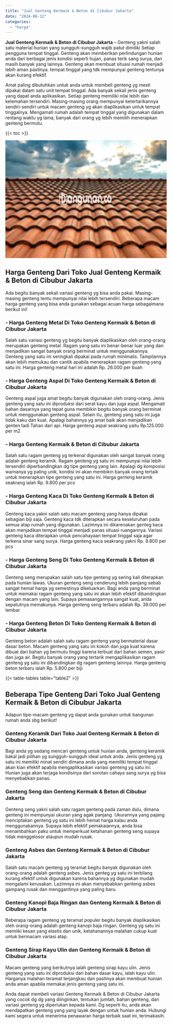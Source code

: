 ```yaml
---
title: "Jual Genteng Kermaik & Beton di Cibubur Jakarta"
date: "2024-06-12"
categories: 
  - "harga"
---
```


**Jual Genteng Kermaik & Beton di Cibubur Jakarta** – Genteng yakni salah satu material hunian yang sungguh-sungguh wajib patut dimiliki Setiap pengguna tempat tinggal. Genteng akan memberikan perlindungan hunian anda dari berbagai jenis kondisi seperti hujan, panas terik sang surya, dan masih banyak yang lainnya. Genteng akan membuat situasi rumah menjadi lebih aman pastinya. tempat tinggal yang tdk mempunyai genteng tentunya akan kurang efektif.

Amat paling dibutuhkan untuk anda untuk membeli genteng yg mesti dipakai dalam satu unit tempat tinggal. Ada banyak sekali jenis genteng yang dapat anda aplikasikan. Setiap genteng memiliki nilai lebih dan kelemahan tersendiri. Masing-masing orang mempunyai ketertarikannya sendiri-sendiri untuk macam genteng yg akan diaplikasikan untuk tempat tinggalnya. Mengamati rumah adalah tempat tinggal yang digunakan dalam rentang waktu yg lama, banyak dari orang yg lebih memilih menerapkan genteng bermutu.

{{< toc >}}

![Jual Genteng Kermaik & Beton di Cibubur Jakarta](/images/genteng-minimalis-murah32.png)

## Harga Genteng Dari Toko Jual Genteng Kermaik & Beton di Cibubur Jakarta

Ada begitu banyak sekali variasi genteng yg bisa anda pakai. Masing-masing genteng tentu mempunyai nilai lebih tersendiri. Beberapa macam harga genteng yang bisa anda gunakan sebagai acuan harga sebagaimana berikut ini!

### \- Harga Genteng Metal Di Toko Genteng Kermaik & Beton di Cibubur Jakarta

Salah satu variasi genteng yg begitu banyak diaplikasikan oleh orang-orang merupakan genteng metal. Ragam yang satu ini benar-benar luar yang dan menjadikan sangat banyak orang berminat untuk menggunakannya. Genteng yang satu ini seringkali dipakai pada rumah minimalis. Tampilannya akan lebih memukau dan cantik apabila menerapkan ragam genteng yang satu ini. Harga genteng metal hari ini adalah Rp. 26.000 per buah

### \- Harga Genteng Aspal Di Toko Genteng Kermaik & Beton di Cibubur Jakarta

Genteng aspal juga amat begitu banyak digunakan oleh orang-orang. Jenis genteng yang satu ini diproduksi dari serat kayu dan juga aspal. Mengamati bahan dasarnya yang tepat guna membikin begitu banyak orang berminat untuk menggunakan genteng aspal. Selain itu, genteng yang satu ini juga tidak kaku dan kuat. Apalagi bahannya yg amat baik akan menjadikan genten tadi Tahan dari api. Harga genteng aspal seakrang yaitu Rp.125.000 per m2

### \- Harga Genteng Kermaik & Beton di Cibubur Jakarta

Salah satu ragam genteng yg terkenal digunakan oleh sangat banyak orang adalah genteng keramik. Ragam genteng yg satu ini mempunyai nilai lebih tersendiri diperbandingkan dg tipe genteng yang lain. Apalagi dg komposisi warnanya yg paling unik, kondisi ini akan membikin banyak orang tertaik untuk menerapkan tipe genteng yang satu ini. Harga genteng keramik seakrang ialah Rp. 9.800 per pcs

### \- Harga Genteng Kaca Di Toko Genteng Kermaik & Beton di Cibubur Jakarta

Genteng kaca yakni salah satu macam genteng yang hanya dipakai sebagian biji saja. Genteng kaca tdk diterapkan secara keseluruhan pada semua atap rumah yang digunakan. Lazimnya ini dikarenakan genteg kaca akan menjadikan tempat tinggal menjadi panas situasi ruangannya. Variasi genteng kaca diterapkan untuk pencahayaan tempat tinggal saja agar terkena sinar sang surya. Harga genteng kaca seakrang yakni Rp. 8.800 per pcs

### \- Harga Genteng Seng Di Toko Genteng Kermaik & Beton di Cibubur Jakarta

Genteng seng merupakan salah satu tipe genteng yg sering kali diterapkan pada hunian lawas. Ukuran genteng seng cenderung lebih panjang sebab sangat hemat harga yg semestinya dikeluarkan. Bagi anda yang berminat untuk memakai ragam genteng yang satu ini akan lebih efektif dibandingkan dengan macam yang lain. Supaya pemasangannya sangat kuat, anda sepatutnya memakunya. Harga genteng seng terbaru adalah Rp. 39.000 per lembar

### \- Harga Genteng Beton Di Toko Genteng Kermaik & Beton di Cibubur Jakarta

Genteng beton adalah salah satu ragam genteng yang bermaterial dasar dasar beton. Macam genteng yang satu ini kokoh dan juga kuat karena dibuat dari bahan yg bermutu tinggi karena terbuat dari bahan semen, pasir dan juga air. Begitu banyak orang yang tertarik mengaplikasikan ragam genteng yg satu ini dibandingkan dg ragam genteng lainnya. Harga genteng beton terbaru ialah Rp. 5.800 per biji

{{< table-tables table="table2" >}}

## Beberapa Tipe Genteng Dari Toko Jual Genteng Kermaik & Beton di Cibubur Jakarta

Adapun tipe-macam genteng yg dapat anda gunakan untuk bangunan rumah anda sbg berikut!

### Genteng Keramik Dari Toko Jual Genteng Kermaik & Beton di Cibubur Jakarta

Bagi anda yg sedang mencari genteng untuk hunian anda, genteng keramik bakal jadi pilihan yg sungguh-sungguh ideal untuk anda. Jenis genteng yg satu ini memiliki minat sendiri dimana anda yang memiliki tempat tinggal akan kian efektif apabila mengaplikasikan variasi genteng yg satu ini. Hunian juga akan terjaga kondisinya dari sorotan cahaya sang surya yg bisa menyebabkan panas.

### Genteng Seng dan Genteng Kermaik & Beton di Cibubur Jakarta

Genteng seng yakni salah satu ragam genteng pada zaman dulu, dimana genteng ini mempunyai ukuran yang agak panjang. Ukurannya yang pajang menciptakan genteng yg satu ini lebih hemat harga kalau anda menggunakannya. Supaya lebih efektif pemakaiannya, anda bisa menambahkan paku untuk memperkuat ketahanan genteng seng supaya tidak menggelosor ataupun mudah rusak.

### Genteng Asbes dan Genteng Kermaik & Beton di Cibubur Jakarta

Salah satu macam genteng yg teramat begitu banyak digunakan oleh orang-orang adalah genteng asbes. Jenis genteg yg satu ini terbilang kurang efektif untuk digunakan karena bahannya yg digunakan mudah mengalami kerusakan. Lazimnya ini akan menyebabkan genteng asbes gampang rusak dan menggantinya yang paling baru.

### Genteng Kanopi Baja Ringan dan Genteng Kermaik & Beton di Cibubur Jakarta

Beberapa ragam genteng yg teramat populer begitu banyak diaplikasikan oleh orang-orang adalah genteng kanopi baja ringan. Genteng yg satu ini memiiki kesan yang elastis dan unik, ketahanannya malahan cukup kuat untuk bermacam variasi atap.

### Genteng Sirap Kayu Ulin dan Genteng Kermaik & Beton di Cibubur Jakarta

Macam genteng yang berikutnya ialah genteng sirap kayu ulin. Jenis genteng yang satu ini diproduksi dari bahan dasar kayu, ialah kayu ulin. Harganya malahan teramat terjangkau dan pastinya akan membuat hunian anda aman apabila memakai jenis genteng yang satu ini.

Anda dapat membeli variasi Genteng Kermaik & Beton di Cibubur Jakarta yang cocok dg dg yang diinginkan, tentukan jumlah, bahan genteng, dan variasi genteng yg diperlukan kepada kami. Dg seperti itu, anda akan mendapatkan genteng yang yang layak dengan untuk hunian anda. Hubungi kami segera untuk menerima penawaran harga terbaik saat ini, terimakasih.
